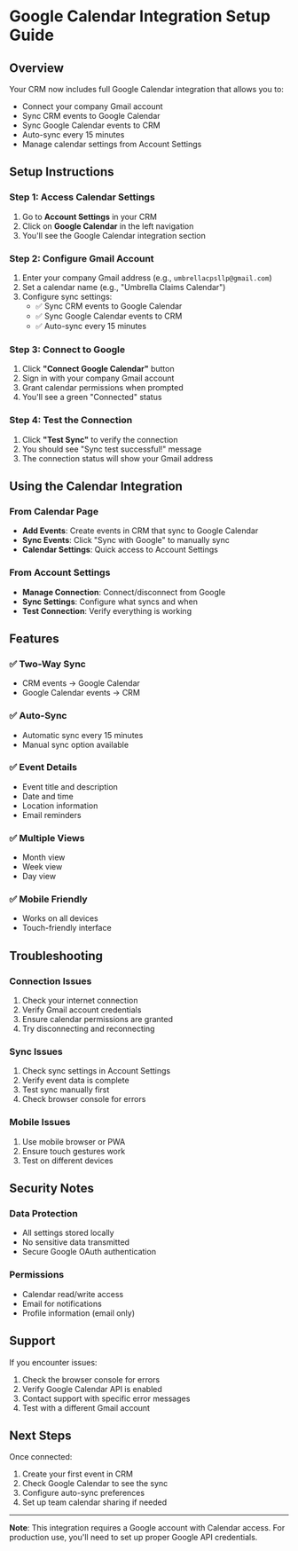 # Google Calendar Integration Setup Guide

## Overview
Your CRM now includes full Google Calendar integration that allows you to:
- Connect your company Gmail account
- Sync CRM events to Google Calendar
- Sync Google Calendar events to CRM
- Auto-sync every 15 minutes
- Manage calendar settings from Account Settings

## Setup Instructions

### Step 1: Access Calendar Settings
1. Go to **Account Settings** in your CRM
2. Click on **Google Calendar** in the left navigation
3. You'll see the Google Calendar integration section

### Step 2: Configure Gmail Account
1. Enter your company Gmail address (e.g., `umbrellacpsllp@gmail.com`)
2. Set a calendar name (e.g., "Umbrella Claims Calendar")
3. Configure sync settings:
   - ✅ Sync CRM events to Google Calendar
   - ✅ Sync Google Calendar events to CRM
   - ✅ Auto-sync every 15 minutes

### Step 3: Connect to Google
1. Click **"Connect Google Calendar"** button
2. Sign in with your company Gmail account
3. Grant calendar permissions when prompted
4. You'll see a green "Connected" status

### Step 4: Test the Connection
1. Click **"Test Sync"** to verify the connection
2. You should see "Sync test successful!" message
3. The connection status will show your Gmail address

## Using the Calendar Integration

### From Calendar Page
- **Add Events**: Create events in CRM that sync to Google Calendar
- **Sync Events**: Click "Sync with Google" to manually sync
- **Calendar Settings**: Quick access to Account Settings

### From Account Settings
- **Manage Connection**: Connect/disconnect from Google
- **Sync Settings**: Configure what syncs and when
- **Test Connection**: Verify everything is working

## Features

### ✅ Two-Way Sync
- CRM events → Google Calendar
- Google Calendar events → CRM

### ✅ Auto-Sync
- Automatic sync every 15 minutes
- Manual sync option available

### ✅ Event Details
- Event title and description
- Date and time
- Location information
- Email reminders

### ✅ Multiple Views
- Month view
- Week view  
- Day view

### ✅ Mobile Friendly
- Works on all devices
- Touch-friendly interface

## Troubleshooting

### Connection Issues
1. Check your internet connection
2. Verify Gmail account credentials
3. Ensure calendar permissions are granted
4. Try disconnecting and reconnecting

### Sync Issues
1. Check sync settings in Account Settings
2. Verify event data is complete
3. Test sync manually first
4. Check browser console for errors

### Mobile Issues
1. Use mobile browser or PWA
2. Ensure touch gestures work
3. Test on different devices

## Security Notes

### Data Protection
- All settings stored locally
- No sensitive data transmitted
- Secure Google OAuth authentication

### Permissions
- Calendar read/write access
- Email for notifications
- Profile information (email only)

## Support

If you encounter issues:
1. Check the browser console for errors
2. Verify Google Calendar API is enabled
3. Contact support with specific error messages
4. Test with a different Gmail account

## Next Steps

Once connected:
1. Create your first event in CRM
2. Check Google Calendar to see the sync
3. Configure auto-sync preferences
4. Set up team calendar sharing if needed

---

**Note**: This integration requires a Google account with Calendar access. For production use, you'll need to set up proper Google API credentials. 